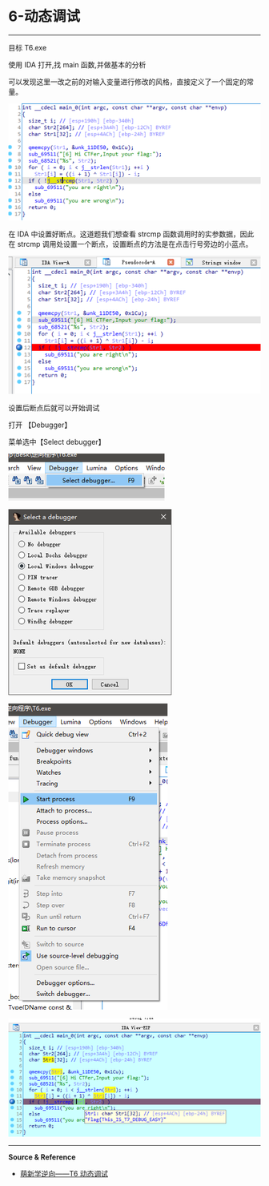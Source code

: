 # 6-动态调试

---

目标 T6.exe

使用 IDA 打开,找 main 函数,并做基本的分析

可以发现这里一改之前的对输入变量进行修改的风格，直接定义了一个固定的常量。

![](../../../../../assets/img/Security/Reverse/实验/PYAble/6-动态调试/1.png)

在 IDA 中设置好断点。这道题我们想查看 strcmp 函数调用时的实参数据，因此在 strcmp 调用处设置一个断点，设置断点的方法是在点击行号旁边的小蓝点。

![](../../../../../assets/img/Security/Reverse/实验/PYAble/6-动态调试/2.png)

设置后断点后就可以开始调试

打开 【Debugger】

菜单选中【Select debugger】

![](../../../../../assets/img/Security/Reverse/实验/PYAble/6-动态调试/4.png)

![](../../../../../assets/img/Security/Reverse/实验/PYAble/6-动态调试/5.png)

![](../../../../../assets/img/Security/Reverse/实验/PYAble/6-动态调试/6.png)

![](../../../../../assets/img/Security/Reverse/实验/PYAble/6-动态调试/3.png)

---

**Source & Reference**
- [萌新学逆向——T6 动态调试](https://mp.weixin.qq.com/s/3ZvkX3vg4dXkSORbE4g7Dg)
